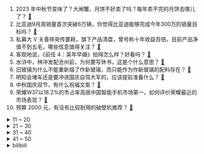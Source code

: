 1. 2023 年中秋节变味了？大闸蟹、月饼不好卖了吗？每年卖不完的月饼去哪儿了？ [:link:](https://www.zhihu.com/question/624273495)
2. 比亚迪9月周销量首次突破6万辆，你觉得比亚迪能够完成今年300万的销量目标吗？ [:link:](https://www.zhihu.com/question/623580793)
3. 私募大 V 关善祥突传噩耗，旗下产品清盘，曾号称十年收益百倍，目前产品净值不到五毛，哪些信息值得关注？ [:link:](https://www.zhihu.com/question/624311062)
4. 客观地说，《前任 4：英年早婚》拍得怎么样？好看吗？ [:link:](https://www.zhihu.com/question/623439956)
5. 水浒中，林冲发配沧州前，为何要写休书，这是个什么意思？ [:link:](https://www.zhihu.com/question/622626673)
6. 旧玻璃为什么不能重新熔了作新玻璃，而只能作为作新玻璃的配料存在？ [:link:](https://www.zhihu.com/question/554085292)
7. 明知会堵车还是要冲进国庆自驾大军的，应该提前准备什么？ [:link:](https://www.zhihu.com/question/624056953)
8. 中秋国庆双节，有什么祝福文案？ [:link:](https://www.zhihu.com/question/423686327)
9. 荣耀W37以18.2%的市占率高居中国智能手机市场第一，如何评价荣耀最近的市场表现？ [:link:](https://www.zhihu.com/question/623847906)
10. 预算 2000 元，有没有比较耐用的破壁机推荐？ [:link:](https://www.zhihu.com/question/591687817)
<details>
<summary>11 ~ 20</summary>

11. 中山大学通报「副研究员被妻子举报出轨女博士后」事件，与李某某解聘，杨某退出博士后流动站，如何看待此事？ [:link:](https://www.zhihu.com/question/624287367)
12. 恒大地产截至 8 月末未能清偿到期债务超 2785 亿，逾期商票超 2067 亿，这意味着什么？ [:link:](https://www.zhihu.com/question/624234890)
13. 如何评价雷佳音在电影《坚如磐石》里的表现？ [:link:](https://www.zhihu.com/question/623725121)
14. 四岁的宝宝特别希望国庆期间可以去户外露营过夜，应该支持吗？有什么需要注意的地方？ [:link:](https://www.zhihu.com/question/512691812)
15. 多地火车站、机场人山人海，有人开 8 小时车未出广东，这个假期路上究竟有多「堵」？ [:link:](https://www.zhihu.com/question/624179396)
16. 纵观《西游记》，孙悟空并不笨，甚至还很聪明，为什么那么容易就戴上紧箍了？ [:link:](https://www.zhihu.com/question/396655835)
17. 哪些品牌在空调专利技术、使用体验上真正做到以用户为中心？ [:link:](https://www.zhihu.com/question/623836331)
18. 人到中年还可以成长和进步吗？ [:link:](https://www.zhihu.com/question/614261933)
19. 提到中秋，脑海中会想到哪些诗词? [:link:](https://www.zhihu.com/question/624283875)
20. 你有一直都很喜欢听的歌吗？ [:link:](https://www.zhihu.com/question/624171619)
</details>
<details>
<summary>21 ~ 30</summary>

21. 为什么许多职业摄影师喜欢偏向于使用 iPhone 进行拍摄？ [:link:](https://www.zhihu.com/question/555682701)
22. 可以分享一张你相册里今年拍的最治愈的照片吗？ [:link:](https://www.zhihu.com/question/617880108)
23. 可以留下最近喜欢的一首歌的歌名吗？ [:link:](https://www.zhihu.com/question/615792711)
24. 为什么老顾客吃着吃着就不再来照顾生意了呢？ [:link:](https://www.zhihu.com/question/591107790)
25. 月亮见证了你人生中的哪些重要时刻？如果没有时间与空间的阻碍，你想把眼前的这轮月光与谁分享？ [:link:](https://www.zhihu.com/question/621491714)
26. 如何评价张艺谋执导，雷佳音、张国立、于和伟和周冬雨主演的电影《坚如磐石》？ [:link:](https://www.zhihu.com/question/547216986)
27. 怎么给孩子创造一个好的家庭学习环境？ [:link:](https://www.zhihu.com/question/584566612)
28. 吃爽了是怎样一种体验？ [:link:](https://www.zhihu.com/question/272023299)
29. 注会的知识能否算得上会计领域最难的知识？ [:link:](https://www.zhihu.com/question/450682163)
30. 嫦娥六号计划 2024 年前后发射，将开展月球背面采样返回，此举具有哪些意义？ [:link:](https://www.zhihu.com/question/624279698)
</details>
<details>
<summary>31 ~ 40</summary>

31. 中秋国庆假期出行，路上遇到交通事故该注意哪些事项？轻微剐蹭等小事故如何高效快速处理？ [:link:](https://www.zhihu.com/question/624270341)
32. 如何看待中小企业实现数字化转型难的问题？有哪些工具可以降低企业数字化的门槛？ [:link:](https://www.zhihu.com/question/619529064)
33. 如何评价2023年米哈游《原神》4.1枫丹中央实验室遗址（天上浮岛水立方）？ [:link:](https://www.zhihu.com/question/624105947)
34. 大家 24 的保研/推免怎么样了？ [:link:](https://www.zhihu.com/question/537883625)
35. 35岁是继续做着薪资还行但让自己身心疲惫的工作，还是选择辞职换一个方向努力？ [:link:](https://www.zhihu.com/question/622550068)
36. 中秋节给岳父母送礼送什么好？ [:link:](https://www.zhihu.com/question/24943019)
37. 如果让你来新设立一个诺贝尔奖项，你会选择哪个领域？为什么？ [:link:](https://www.zhihu.com/question/622727977)
38. 随着我们越长大，快乐的成本和阈值会变得越高吗？ [:link:](https://www.zhihu.com/question/623695548)
39. 一个人看电影丢人吗？ [:link:](https://www.zhihu.com/question/623801034)
40. 如何评价 2023 年央视中秋晚会？ [:link:](https://www.zhihu.com/question/623988567)
</details>
<details>
<summary>41 ~ 50</summary>

41. 江西抚州中心城区开展「买房抽大奖」活动，网签备案一千套抽奖一次，最高 100 万元，哪些信息值得关注？ [:link:](https://www.zhihu.com/question/624285729)
42. 有哪些适合国庆宅家看的电影、电视剧推荐？ [:link:](https://www.zhihu.com/question/623676699)
43. 为什么孙悟天在后期实力没有进入龙珠上流水平？ [:link:](https://www.zhihu.com/question/387882662)
44. 中秋节到了，你记忆中关于中秋印象最深刻的事情是什么? [:link:](https://www.zhihu.com/question/624048410)
45. 你喜欢去寺庙吗？为什么？ [:link:](https://www.zhihu.com/question/623690752)
46. 新手创作网络小说，不想迎合市场和套路。只打算写给自己和愿意看的人，能坚持下来吗？ [:link:](https://www.zhihu.com/question/624146129)
47. 如何利用业余时间让自己英语达到能熟练看懂畅销书英文原版的水平? [:link:](https://www.zhihu.com/question/621249440)
48. 途虎养车到底怎么样？靠不靠谱？ [:link:](https://www.zhihu.com/question/623825014)
49. 工作中出现什么「迹象」，表明你应该换工作了？ [:link:](https://www.zhihu.com/question/622550065)
50. 《三体》为什么被捧到这么高的高度? [:link:](https://www.zhihu.com/question/27571537)
</details><details>
<summary>bilibili</summary>

</details>